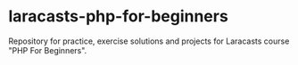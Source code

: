 # laracasts-php-for-beginners

Repository for practice, exercise solutions and projects for Laracasts course "PHP For Beginners".
